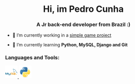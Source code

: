 <h1 align="center">Hi, im Pedro Cunha</h1>
<h3 align="center">A Jr back-end developer from Brazil :)</h3>

- 🔭 I’m currently working in a [simple game project](https://github.com/nevidomyyb/forca-game)

- 🌱 I’m currently learning **Python, MySQL, Django and Git**





<h3 align="left">Languages and Tools:</h3>
<p align="left"> <a href="https://www.mysql.com/" target="_blank" rel="noreferrer"> <img src="https://raw.githubusercontent.com/devicons/devicon/master/icons/mysql/mysql-original-wordmark.svg" alt="mysql" width="40" height="40"/> </a> <a href="https://www.python.org" target="_blank" rel="noreferrer"> <img src="https://raw.githubusercontent.com/devicons/devicon/master/icons/python/python-original.svg" alt="python" width="40" height="40"/> </a> </p>
